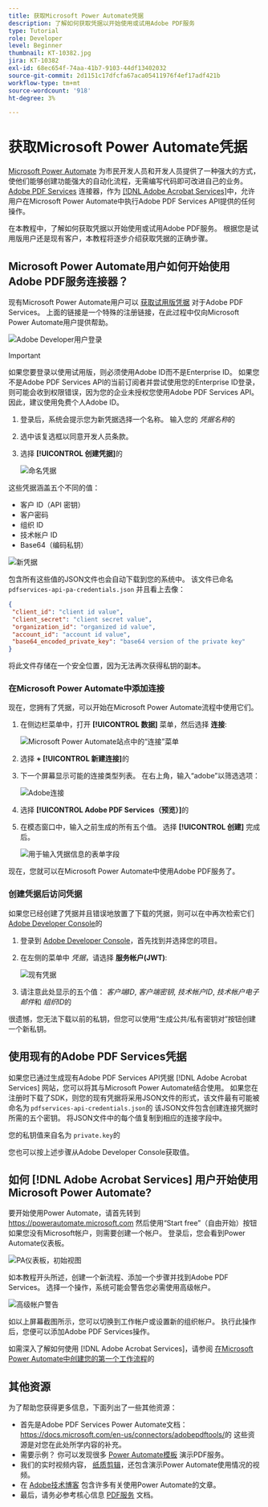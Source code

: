 ```yaml
---
title: 获取Microsoft Power Automate凭据
description: 了解如何获取凭据以开始使用或试用Adobe PDF服务
type: Tutorial
role: Developer
level: Beginner
thumbnail: KT-10382.jpg
jira: KT-10382
exl-id: 68ec654f-74aa-41b7-9103-44df13402032
source-git-commit: 2d1151c17dfcfa67aca05411976f4ef17adf421b
workflow-type: tm+mt
source-wordcount: '918'
ht-degree: 3%

---
```


# 获取Microsoft Power Automate凭据

[Microsoft Power Automate](https://powerautomate.microsoft.com/) 为市民开发人员和开发人员提供了一种强大的方式，使他们能够创建功能强大的自动化流程，无需编写代码即可改进自己的业务。 [Adobe PDF Services](https://us.flow.microsoft.com/zh-cn/connectors/shared_adobepdftools/adobe-pdf-services/) 连接器，作为 [[!DNL Adobe Acrobat Services]](https://developer.adobe.com/document-services)中，允许用户在Microsoft Power Automate中执行Adobe PDF Services API提供的任何操作。

在本教程中，了解如何获取凭据以开始使用或试用Adobe PDF服务。 根据您是试用版用户还是现有客户，本教程将逐步介绍获取凭据的正确步骤。

## Microsoft Power Automate用户如何开始使用Adobe PDF服务连接器？

现有Microsoft Power Automate用户可以 [获取试用版凭据](https://www.adobe.com/cn/go/powerautomate_getstarted) 对于Adobe PDF Services。 上面的链接是一个特殊的注册链接，在此过程中仅向Microsoft Power Automate用户提供帮助。

![Adobe Developer用户登录](assets/credentials_1.png)


>[!IMPORTANT]
> 如果您要登录以使用试用版，则必须使用Adobe ID而不是Enterprise ID。 如果您不是Adobe PDF Services API的当前订阅者并尝试使用您的Enterprise ID登录，则可能会收到权限错误，因为您的企业未授权您使用Adobe PDF Services API。 因此，建议使用免费个人Adobe ID。
>

1. 登录后，系统会提示您为新凭据选择一个名称。 输入您的 *凭据名称*&#x200B;的
1. 选中该复选框以同意开发人员条款。
1. 选择 **[!UICONTROL 创建凭据]**&#x200B;的

   ![命名凭据](assets/credentials_2.png)

这些凭据涵盖五个不同的值：

* 客户 ID（API 密钥）
* 客户密码
* 组织 ID
* 技术帐户 ID
* Base64（编码私钥）

![新凭据](assets/credentials_3.png)

包含所有这些值的JSON文件也会自动下载到您的系统中。 该文件已命名 `pdfservices-api-pa-credentials.json` 并且看上去像：

```json
{
 "client_id": "client id value",
 "client_secret": "client secret value",
 "organization_id": "organized id value",
 "account_id": "account id value",
 "base64_encoded_private_key": "base64 version of the private key"
}
```

将此文件存储在一个安全位置，因为无法再次获得私钥的副本。

### 在Microsoft Power Automate中添加连接

现在，您拥有了凭据，可以开始在Microsoft Power Automate流程中使用它们。

1. 在侧边栏菜单中，打开 **[!UICONTROL 数据]** 菜单，然后选择 **连接**:

   ![Microsoft Power Automate站点中的“连接”菜单](assets/credentials_4.png)

1. 选择 **+ [!UICONTROL 新建连接]**&#x200B;的

1. 下一个屏幕显示可能的连接类型列表。 在右上角，输入“adobe”以筛选选项：

   ![Adobe连接](assets/credentials_5.png)

1. 选择 **[!UICONTROL Adobe PDF Services（预览）]**&#x200B;的
1. 在模态窗口中，输入之前生成的所有五个值。 选择 **[!UICONTROL 创建]** 完成后。

   ![用于输入凭据信息的表单字段](assets/credentials_6.png)

现在，您就可以在Microsoft Power Automate中使用Adobe PDF服务了。

### 创建凭据后访问凭据

如果您已经创建了凭据并且错误地放置了下载的凭据，则可以在中再次检索它们 [Adobe Developer Console](https://developer.adobe.com/console)的

1. 登录到 [Adobe Developer Console](https://developer.adobe.com/console)，首先找到并选择您的项目。
1. 在左侧的菜单中 *凭据*，请选择 **服务帐户(JWT)**:

   ![现有凭据](assets/credentials_7.png)

1. 请注意此处显示的五个值： *客户端ID*, *客户端密钥*, *技术帐户ID*, *技术帐户电子邮件*&#x200B;和 *组织ID*&#x200B;的

很遗憾，您无法下载以前的私钥，但您可以使用“生成公共/私有密钥对”按钮创建一个新私钥。

## 使用现有的Adobe PDF Services凭据

如果您已通过生成现有Adobe PDF Services API凭据 [!DNL Adobe Acrobat Services] 网站，您可以将其与Microsoft Power Automate结合使用。 如果您在注册时下载了SDK，则您的现有凭据将采用JSON文件的形式，该文件最有可能被命名为 `pdfservices-api-credentials.json`的 该JSON文件包含创建连接凭据时所需的五个密钥。 将JSON文件中的每个值复制到相应的连接字段中。

您的私钥值来自名为 `private.key`的

您也可以按上述步骤从Adobe Developer Console获取值。

## 如何 [!DNL Adobe Acrobat Services] 用户开始使用Microsoft Power Automate?

要开始使用Power Automate，请首先转到 <https://powerautomate.microsoft.com> 然后使用“Start free”（自由开始）按钮 如果您没有Microsoft帐户，则需要创建一个帐户。 登录后，您会看到Power Automate仪表板。

![PA仪表板，初始视图](assets/credentials_8.png)

如本教程开头所述，创建一个新流程、添加一个步骤并找到Adobe PDF Services。 选择一个操作，系统可能会警告您必需使用高级帐户。

![高级帐户警告](assets/credentials_9.png)

如以上屏幕截图所示，您可以切换到工作帐户或设置新的组织帐户。 执行此操作后，您便可以添加Adobe PDF Services操作。

如需深入了解如何使用 [!DNL Adobe Acrobat Services]，请参阅 [在Microsoft Power Automate中创建您的第一个工作流程](https://experienceleague.adobe.com/docs/document-services/tutorials/pdfservices/create-workflow-power-automate.html)的

## 其他资源

为了帮助您获得更多信息，下面列出了一些其他资源：

* 首先是Adobe PDF Services Power Automate文档： <https://docs.microsoft.com/en-us/connectors/adobepdftools/>的 这些资源是对您在此处所学内容的补充。
* 需要示例？ 你可以发现很多 [Power Automate模板](https://powerautomate.microsoft.com/en-us/connectors/details/shared_adobepdftools/adobe-pdf-services/) 演示PDF服务。
* 我们的实时视频内容， [纸质剪辑](https://www.youtube.com/playlist?list=PLcVEYUqU7VRe4sT-Bf8flvRz1XXUyGmtF)，还包含演示Power Automate使用情况的视频。
* 在 [Adobe技术博客](https://medium.com/adobetech/tagged/microsoft-power-automate) 包含许多有关使用Power Automate的文章。
* 最后，请务必参考核心信息 [PDF服务](https://developer.adobe.com/cn/document-services/docs/overview/) 文档。
